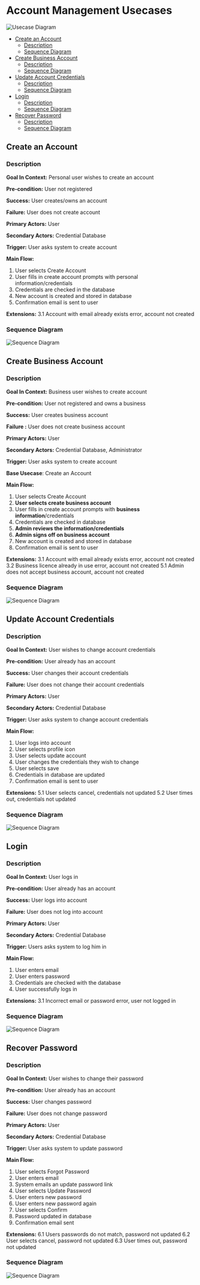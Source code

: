 Account Management Usecases
===========================

![Usecase Diagram](accountmanagement.png)

<!-- TOC -->
  * [Create an Account](#create-an-account)
    * [Description](#description)
    * [Sequence Diagram](#sequence-diagram)
  * [Create Business Account](#create-business-account)
    * [Description](#description-1)
    * [Sequence Diagram](#sequence-diagram-1)
  * [Update Account Credentials](#update-account-credentials)
    * [Description](#description-2)
    * [Sequence Diagram](#sequence-diagram-2)
  * [Login](#login)
    * [Description](#description-3)
    * [Sequence Diagram](#sequence-diagram-3)
  * [Recover Password](#recover-password)
    * [Description](#description-4)
    * [Sequence Diagram](#sequence-diagram-4)
<!-- TOC -->

## Create an Account

### Description

**Goal In Context:** Personal user wishes to create an account

**Pre-condition:** User not registered

**Success:** User creates/owns an account

**Failure:** User does not create account

**Primary Actors:** User

**Secondary Actors:** Credential Database

**Trigger:** User asks system to create account

**Main Flow:**
1. User selects Create Account
2. User fills in create account prompts with personal information/credentials
3. Credentials are checked in the database
4. New account is created and stored in database
5. Confirmation email is sent to user       

**Extensions:**
3.1 Account with email already exists error, account not created

### Sequence Diagram

![Sequence Diagram](sequence_diagrams/create_account.png)

## Create Business Account

### Description

**Goal In Context:**  Business user wishes to create
account

**Pre-condition:**  User not registered and owns a business

**Success:**  User creates business account

**Failure :**  User does not create business account

**Primary Actors:** User

**Secondary Actors:** Credential Database, Administrator

**Trigger:** User asks system to create account

**Base Usecase**: Create an Account

**Main Flow:**
1. User selects Create Account
2. **User selects create business account**
3. User fills in create account prompts with **business information**/credentials
4. Credentials are checked in database
5. **Admin reviews the information/credentials**
6. **Admin signs off on business account**
7. New account is created and stored in database
8. Confirmation email is sent to user

**Extensions:**
3.1 Account with email already exists error, account not created
3.2 Business licence already in use error, account not created
5.1 Admin does not accept business account, account not created

### Sequence Diagram

![Sequence Diagram](sequence_diagrams/create_biz_account.png)

## Update Account Credentials

### Description

**Goal In Context:** User wishes to change account credentials

**Pre-condition:** User already has an account

**Success:** User changes their account credentials

**Failure:** User does not change their account credentials

**Primary Actors:** User

**Secondary Actors:** Credential Database

**Trigger:** User asks system to change account credentials

**Main Flow:**
1. User logs into account
2. User selects profile icon
3. User selects update account
4. User changes the credentials they wish to change
5. User selects save
6. Credentials in database are updated
7. Confirmation email is sent to user

**Extensions:**
5.1 User selects cancel, credentials not updated
5.2 User times out, credentials not updated

### Sequence Diagram

![Sequence Diagram](sequence_diagrams/update_cred.png)

## Login

### Description

**Goal In Context:** User logs in

**Pre-condition:** User already has an account

**Success:** User logs into account

**Failure:** User does not log into account

**Primary Actors:** User

**Secondary Actors:** Credential Database

**Trigger:** Users asks system to log him in

**Main Flow:**
1. User enters email
2. User enters password
3. Credentials are checked with the database
4. User successfully logs in

**Extensions:**
3.1 Incorrect email or password error, user not logged in

### Sequence Diagram

![Sequence Diagram](sequence_diagrams/login.png)

## Recover Password

### Description

**Goal In Context:** User wishes to change their password

**Pre-condition:** User already has an account

**Success:** User changes password

**Failure:** User does not change password

**Primary Actors:** User

**Secondary Actors:** Credential Database

**Trigger:** User asks system to update password

**Main Flow:**
1. User selects Forgot Password
2. User enters email
3. System emails an update password link
4. User selects Update Password
5. User enters new password
6. User enters new password again
7. User selects Confirm
8. Password updated in database
9. Confirmation email sent

**Extensions:**
6.1 Users passwords do not match, password not updated
6.2 User selects cancel, password not updated
6.3 User times out, password not updated

### Sequence Diagram

![Sequence Diagram](sequence_diagrams/recover.png)
